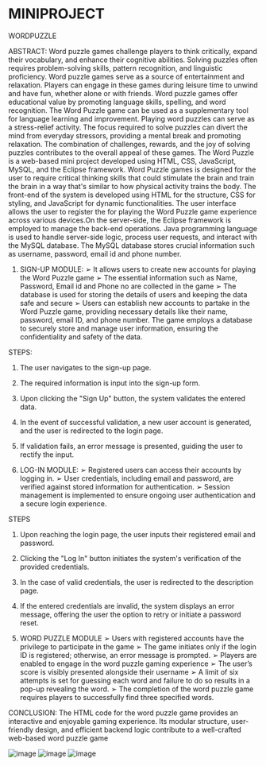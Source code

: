 # MINIPROJECT 

WORDPUZZLE

ABSTRACT:
	 Word puzzle games challenge players to think critically, expand their vocabulary, and enhance their cognitive abilities. Solving puzzles often requires problem-solving skills, 
pattern recognition, and linguistic proficiency. Word puzzle games serve as a source of entertainment and relaxation. Players can engage in these games during leisure time to 
unwind and have fun, whether alone or with friends. Word puzzle games offer educational value by promoting language skills, spelling, and word recognition.
 	The Word Puzzle game can be used as a supplementary tool for language learning and improvement. Playing word puzzles can serve as a stress-relief activity. The focus required to 
solve puzzles can divert the mind from everyday stressors, providing a mental break and promoting relaxation. The combination of challenges, rewards, and the joy of solving puzzles 
contributes to the overall appeal of these games.
	The Word Puzzle is a web-based mini project developed using HTML, CSS, JavaScript, MySQL, and the Eclipse framework. Word Puzzle games is designed for the user to require 
critical thinking skills that could stimulate the brain and train the brain in a way that's similar to how physical activity trains the body. 
	The front-end of the system is developed using HTML for the structure, CSS for styling, and JavaScript for dynamic functionalities. The user interface allows the user to register 
the for playing the Word Puzzle game experience across various devices.On the server-side, the Eclipse framework is employed to manage the back-end operations. Java programming language is 
used to handle server-side logic, process user requests, and interact with the MySQL database. The MySQL database stores crucial information such as username, password, email id and phone 
number.

1. SIGN-UP MODULE:
➢ It allows users to create new accounts for playing the Word Puzzle game
➢ The essential information such as Name, Password, Email id and Phone no are 
collected in the game
➢ The database is used for storing the details of users and keeping the data safe and 
secure 
➢ Users can establish new accounts to partake in the Word Puzzle game, providing 
necessary details like their name, password, email ID, and phone number. The game 
employs a database to securely store and manage user information, ensuring the 
confidentiality and safety of the data.

STEPS:
1. The user navigates to the sign-up page.
2. The required information is input into the sign-up form.
3. Upon clicking the "Sign Up" button, the system validates the entered data.
4. In the event of successful validation, a new user account is generated, and the user is 
redirected to the login page.
5. If validation fails, an error message is presented, guiding the user to rectify the input.

2. LOG-IN MODULE:
➢ Registered users can access their accounts by logging in.
➢ User credentials, including email and password, are verified against stored information 
for authentication.
➢ Session management is implemented to ensure ongoing user authentication and a 
secure login experience.

 STEPS
1. Upon reaching the login page, the user inputs their registered email and password.
2. Clicking the "Log In" button initiates the system's verification of the provided 
credentials.
3. In the case of valid credentials, the user is redirected to the description page.
4. If the entered credentials are invalid, the system displays an error message, offering the 
user the option to retry or initiate a password reset.

3. WORD PUZZLE MODULE
➢ Users with registered accounts have the privilege to participate in the game
➢ The game initiates only if the login ID is registered; otherwise, an error message is 
prompted.
➢ Players are enabled to engage in the word puzzle gaming experience
➢ The user’s score is visibly presented alongside their username
➢ A limit of six attempts is set for guessing each word and failure to do so results in a 
pop-up revealing the word.
➢ The completion of the word puzzle game requires players to successfully find three 
specified words.

CONCLUSION:
	The HTML code for the word puzzle game provides an interactive and enjoyable 
gaming experience. Its modular structure, user-friendly design, and efficient backend logic 
contribute to a well-crafted web-based word puzzle game


![image](https://github.com/Reena-19/MINIPROJECT/assets/138842205/9609b089-176c-4166-8df2-fa041f644a31)
![image](https://github.com/Reena-19/MINIPROJECT/assets/138842205/21600794-8fe4-461e-94c6-e1fe038f58fb)
![image](https://github.com/Reena-19/MINIPROJECT/assets/138842205/a7de95c3-99a9-45f6-ad05-c2251e6868b6)
